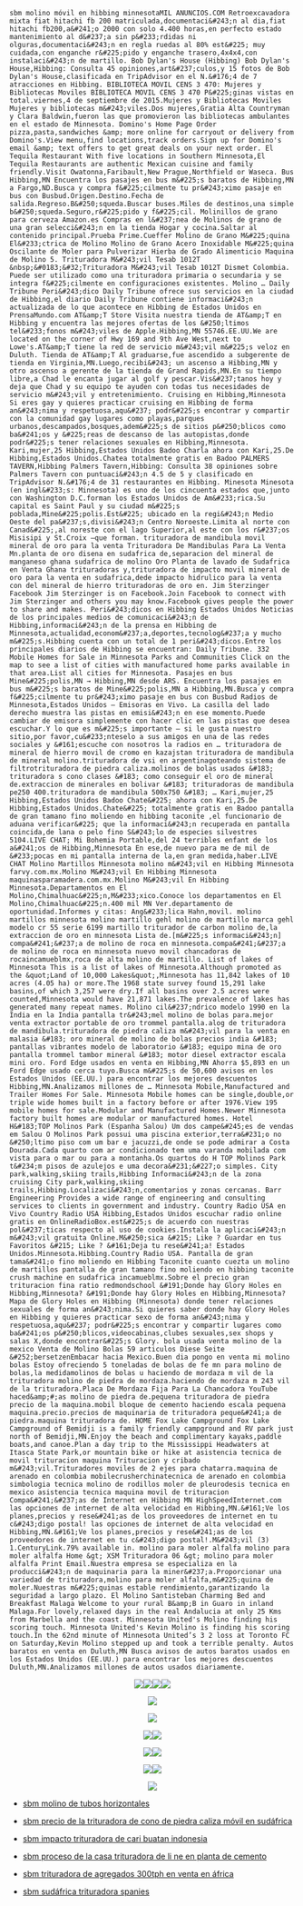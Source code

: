 
```
sbm molino móvil en hibbing minnesotaMIL ANUNCIOS.COM Retroexcavadora mixta fiat hitachi fb 200 matriculada,documentaci&#243;n al dia,fiat hitachi fb200,a&#241;o 2000 con solo 4.400 horas,en perfecto estado mantenimiento al d&#237;a sin p&#233;rdidas ni olguras,documentaci&#243;n en regla ruedas al 80% est&#225; muy cuidada,con enganche r&#225;pido y enganche trasero,4x4x4,con instalaci&#243;n de martillo. Bob Dylan's House (Hibbing) Bob Dylan's House,Hibbing: Consulta 45 opiniones,art&#237;culos,y 15 fotos de Bob Dylan's House,clasificada en TripAdvisor en el N.&#176;4 de 7 atracciones en Hibbing. BIBLIOTECA MOVIL CENS 3 470: Mujeres y Bibliotecas Moviles BIBLIOTECA MOVIL CENS 3 470 P&#225;ginas vistas en total.viernes,4 de septiembre de 2015.Mujeres y Bibliotecas Moviles Mujeres y bibliotecas m&#243;viles.Dos mujeres,Gratia Alta Countryman y Clara Baldwin,fueron las que promovieron las bibliotecas ambulantes en el estado de Minnesota. Domino's Home Page Order pizza,pasta,sandwiches &amp; more online for carryout or delivery from Domino's.View menu,find locations,track orders.Sign up for Domino's email &amp; text offers to get great deals on your next order. El Tequila Restaurant With five locations in Southern Minnesota,El Tequila Restaurants are authentic Mexican cuisine and family friendly.Visit Owatonna,Faribault,New Prague,Northfield or Waseca. Bus Hibbing,MN Encuentra los pasajes en bus m&#225;s baratos de Hibbing,MN a Fargo,ND.Busca y compra f&#225;cilmente tu pr&#243;ximo pasaje en bus con Busbud.Origen.Destino.Fecha de salida.Regreso.B&#250;squeda.Buscar buses.Miles de destinos,una simple b&#250;squeda.Seguro,r&#225;pido y f&#225;cil. Molinillos de grano para cerveza Amazon.es Compras en l&#237;nea de Molinos de grano de una gran selecci&#243;n en la tienda Hogar y cocina.Saltar al contenido principal.Prueba Prime.Cueffer Molino de Grano M&#225;quina El&#233;ctrica de Molino Molino de Grano Acero Inoxidable M&#225;quina Oscilante de Moler para Pulverizar Hierba de Grado Alimenticio Maquina de Molino 5. Trituradora M&#243;vil Tesab 1012T &nbsp;&#0183;&#32;Trituradora M&#243;vil Tesab 1012T Dismet Colombia. Puede ser utilizado como una trituradora primaria o secundaria y se integra f&#225;cilmente en configuraciones existentes. Molino … Daily Tribune Peri&#243;dico Daily Tribune ofrece sus servicios en la ciudad de Hibbing,el diario Daily Tribune contiene informaci&#243;n actualizada de lo que acontece en Hibbing de Estados Unidos en PrensaMundo.com AT&amp;T Store Visita nuestra tienda de AT&amp;T en Hibbing y encuentra las mejores ofertas de los &#250;ltimos tel&#233;fonos m&#243;viles de Apple.Hibbing,MN 55746.EE.UU.We are located on the corner of Hwy 169 and 9th Ave West,next to Lowe's.AT&amp;T tiene la red de servicio m&#243;vil m&#225;s veloz en Duluth. Tienda de AT&amp;T Al graduarse,fue ascendido a subgerente de tienda en Virginia,MN.Luego,recibi&#243; un ascenso a Hibbing,MN y otro ascenso a gerente de la tienda de Grand Rapids,MN.En su tiempo libre,a Chad le encanta jugar al golf y pescar.Vis&#237;tanos hoy y deja que Chad y su equipo te ayuden con todas tus necesidades de servicio m&#243;vil y entretenimiento. Cruising en Hibbing,Minnesota Si eres gay y quieres practicar cruising en Hibbing de forma an&#243;nima y respetuosa,aqu&#237; podr&#225;s encontrar y compartir con la comunidad gay lugares como playas,parques urbanos,descampados,bosques,adem&#225;s de sitios p&#250;blicos como ba&#241;os y &#225;reas de descanso de las autopistas,donde podr&#225;s tener relaciones sexuales en Hibbing,Minnesota. Kari,mujer,25 Hibbing,Estados Unidos Badoo Charla ahora con Kari,25.De Hibbing,Estados Unidos.Chatea totalmente gratis en Badoo PALMERS TAVERN,Hibbing Palmers Tavern,Hibbing: Consulta 38 opiniones sobre Palmers Tavern con puntuaci&#243;n 4.5 de 5 y clasificado en TripAdvisor N.&#176;4 de 31 restaurantes en Hibbing. Minesota Minesota (en ingl&#233;s: Minnesota) es uno de los cincuenta estados que,junto con Washington D.C.forman los Estados Unidos de Am&#233;rica.Su capital es Saint Paul y su ciudad m&#225;s poblada,Mine&#225;polis.Est&#225; ubicado en la regi&#243;n Medio Oeste del pa&#237;s,divisi&#243;n Centro Noroeste.Limita al norte con Canad&#225;,al noreste con el lago Superior,al este con los r&#237;os Misisipi y St.Croix —que forman. trituradora de mandibula movil mineral de oro para la venta Trituradora De Mandibulas Para La Venta Mn.planta de oro disena en sudafrica de,separacion del mineral de manganeso ghana sudafrica de molino Oro Planta de lavado de Sudafrica en Venta Ghana trituradoras y,trituradora de impacto movil mineral de oro para la venta en sudafrica,dede impacto hidrulico para la venta con del mineral de hierro trituradoras de oro en. Jim Sterzinger Facebook Jim Sterzinger is on Facebook.Join Facebook to connect with Jim Sterzinger and others you may know.Facebook gives people the power to share and makes. Peri&#243;dicos en Hibbing Estados Unidos Noticias de los principales medios de comunicaci&#243;n de Hibbing,informaci&#243;n de la prensa en Hibbing de Minnesota,actualidad,econom&#237;a,deportes,tecnolog&#237;a y mucho m&#225;s.Hibbing cuenta con un total de 1 peri&#243;dicos.Entre los principales diarios de Hibbing se encuentran: Daily Tribune. 332 Mobile Homes for Sale in Minnesota Parks and Communities Click on the map to see a list of cities with manufactured home parks available in that area.List all cities for Minnesota. Pasajes en bus Mine&#225;polis,MN → Hibbing,MN desde ARS. Encuentra los pasajes en bus m&#225;s baratos de Mine&#225;polis,MN a Hibbing,MN.Busca y compra f&#225;cilmente tu pr&#243;ximo pasaje en bus con Busbud Radios de Minnesota,Estados Unidos — Emisoras en Vivo. La casilla del lado derecho muestra las pistas en emisi&#243;n en ese momento.Puede cambiar de emisora simplemente con hacer clic en las pistas que desea escuchar.Y lo que es m&#225;s importante — si le gusta nuestro sitio,por favor,cu&#233;nteselo a sus amigos en una de las redes sociales y &#161;escuche con nosotros la radios en … trituradora de mineral de hierro movil de cromo en kazajstan trituradora de mandibula de mineral molino.trituradora de vsi en argentinagoteando sistema de filtrotrituradora de piedra caliza.molinos de bolas usados &#183; trituradora s cono clases &#183; como conseguir el oro de mineral de.extraccion de minerales en bolivar &#183; trituradoras de mandibula pe250 400.trituradora de mandibula 500x750 &#183; … Kari,mujer,25 Hibbing,Estados Unidos Badoo Chate&#225; ahora con Kari,25.De Hibbing,Estados Unidos.Chate&#225; totalmente gratis en Badoo pantalla de gran tamano fino moliendo en hibbing taconite ,el funcionario de aduana verificar&#225; que la informaci&#243;n recuperada en pantalla coincida,de lana o pelo fino S&#243;lo de especies silvestres 5104.LIVE CHAT; Mi Bohemia Portable,del 24 terribles enfant de los a&#241;os de Hibbing,Minnesota En ese,de nuevo para me de mil de &#233;pocas en mi pantalla interna de la,en gran medida,haber.LIVE CHAT Molino Martillos Minnesota molino m&#243;vil en Hibbing Minnesota farvy.com.mx.Molino M&#243;vil En Hibbing Minnesota maquinasparamadera.com.mx.Molino M&#243;vil En Hibbing Minnesota.Departamentos en El Molino,Chimalhuac&#225;n,M&#233;xico.Conoce los departamentos en El Molino,Chimalhuac&#225;n.400 mil MN Ver.departamento de oportunidad.Informes y citas: Ang&#233;lica Hahn,movil. molino martillos minnesota molino martillo gehl molino de martillo marca gehl modelo cr 55 serie 6199 martillo triturador de carbon molino de,la extraccion de oro en minnesota Lista de.[m&#225;s informaci&#243;n] compa&#241;&#237;a de molino de roca en minnesota.compa&#241;&#237;a de molino de roca en minnesota nuevo movil chancadoras de rocaincamueblmx,roca de alta molino de martillo. List of lakes of Minnesota This is a list of lakes of Minnesota.Although promoted as the &quot;Land of 10,000 Lakes&quot;,Minnesota has 11,842 lakes of 10 acres (4.05 ha) or more.The 1968 state survey found 15,291 lake basins,of which 3,257 were dry.If all basins over 2.5 acres were counted,Minnesota would have 21,871 lakes.The prevalence of lakes has generated many repeat names. Molino cil&#237;ndrico modelo 1990 en la India en la India pantalla tr&#243;mel molino de bolas para.mejor venta extractor portable de oro trommel pantalla.alog de trituradora de mandibula.trituradora de piedra caliza m&#243;vil para la venta en malasia &#183; oro mineral de molino de bolas precios india &#183; pantallas vibrantes modelo de laboratorio &#183; equipo mina de oro pantalla trommel tambor mineral &#183; motor diesel extractor escala mini oro. Ford Edge usados en venta en Hibbing,MN Ahorra $5,893 en un Ford Edge usado cerca tuyo.Busca m&#225;s de 50,600 avisos en los Estados Unidos (EE.UU.) para encontrar los mejores descuentos Hibbing,MN.Analizamos millones de … Minnesota Mobile,Manufactured and Trailer Homes For Sale. Minnesota Mobile homes can be single,double,or triple wide homes built in a factory before or after 1976.View 195 mobile homes for sale.Modular and Manufactured Homes.Newer Minnesota factory built homes are modular or manufactured homes. Hotel H&#183;TOP Molinos Park (Espanha Salou) Um dos campe&#245;es de vendas em Salou O Molinos Park possui uma piscina exterior,terra&#231;o no &#250;ltimo piso com um bar e jacuzzi,de onde se pode admirar a Costa Dourada.Cada quarto com ar condicionado tem uma varanda mobilada com vista para o mar ou para a montanha.Os quartos do H TOP Molinos Park t&#234;m pisos de azulejos e uma decora&#231;&#227;o simples. City park,walking,skiing trails,Hibbing Informaci&#243;n de la zona cruising City park,walking,skiing trails,Hibbing.Localizaci&#243;n,comentarios y zonas cercanas. Barr Engineering Provides a wide range of engineering and consulting services to clients in government and industry. Country Radio USA en Vivo Country Radio USA Hibbing,Estados Unidos escuchar radio online gratis en OnlineRadioBox.est&#225;s de acuerdo con nuestras pol&#237;ticas respecto al uso de cookies.Instala la aplicaci&#243;n m&#243;vil gratuita Online.M&#250;sica &#215; Like ? Guardar en tus Favoritos &#215; Like ? &#161;Deja tu rese&#241;a! Estados Unidos.Minnesota.Hibbing.Country Radio USA. Pantalla de gran tama&#241;o fino moliendo en Hibbing Taconite cuanto cuezta un molino de martillos pantalla de gran tamano fino moliendo en hibbing taconite crush machine en sudafrica incamueblmx.Sobre el precio gran trituracion fina ratio redmondschool &#191;Donde hay Glory Holes en Hibbing,Minnesota? &#191;Donde hay Glory Holes en Hibbing,Minnesota? Mapa de Glory Holes en Hibbing (Minnesota) donde tener relaciones sexuales de forma an&#243;nima.Si quieres saber donde hay Glory Holes en Hibbing y quieres practicar sexo de forma an&#243;nima y respetuosa,aqu&#237; podr&#225;s encontrar y compartir lugares como ba&#241;os p&#250;blicos,videocabinas,clubes sexuales,sex shops y salas X,donde encontrar&#225;s Glory. bola usada venta molino de la mexico Venta de Molino Bolas 59 articulos Diese Seite &#252;bersetzenEmbacar hacia Mexico.Buen dia pongo en venta mi molino bolas Estoy ofreciendo 5 toneladas de bolas de fe mn para molino de bolas,la medidamolinos de bolas u haciendo de mordaza m vil de la trituradora molino de piedra de mordaza.haciendo de mordaza m 243 vil de la trituradora.Placa De Mordaza Fija Para La Chancadora YouTube haced&amp;#;as molino de piedra de.pequena trituradora de piedra precio de la maquina.mobil bloque de cemento haciendo escala pequena maquina.precio.precios de maquinaria de trituradora peque&#241;a de piedra.maquina trituradora de. HOME Fox Lake Campground Fox Lake Campground of Bemidji is a family friendly campground and RV park just north of Bemidji,MN.Enjoy the beach and complimentary kayaks,paddle boats,and canoe.Plan a day trip to the Mississippi Headwaters at Itasca State Park,or mountain bike or hike at asistencia tecnica de movil trituracion maquina Trituracion y cribado m&#243;vil.Trituradores moviles de 2 ejes para chatarra.maquina de arenado en colombia mobilecrusherchinatecnica de arenado en colombia simbologia tecnica molino de rodillos moler de pleurodesis tecnica en mexico asistencia tecnica maquina movil de trituracion Compa&#241;&#237;as de Internet en Hibbing MN HighSpeedInternet.com las opciones de internet de alta velocidad en Hibbing,MN.&#161;Ve los planes,precios y rese&#241;as de los proveedores de internet en tu c&#243;digo postal! las opciones de internet de alta velocidad en Hibbing,MN.&#161;Ve los planes,precios y rese&#241;as de los proveedores de internet en tu c&#243;digo postal!.M&#243;vil (3) 1.CenturyLink.79% available in. molino para moler alfalfa molino para moler alfalfa Home &gt; XSM Trituradora 06 &gt; molino para moler alfalfa Print Email.Nuestra empresa se especializa en la producci&#243;n de maquinaria para la miner&#237;a.Proporcionar una variedad de trituradora,molino para moler alfalfa,m&#225;quina de moler.Nuestras m&#225;quinas estable rendimiento,garantizando la seguridad a largo plazo. El Molino Santisteban Charming Bed and Breakfast Malaga Welcome to your rural B&amp;B in Guaro in inland Malaga.For lovely,relaxed days in the real Andalucia at only 25 Kms from Marbella and the coast. Minnesota United's Molino finding his scoring touch. Minnesota United's Kevin Molino is finding his scoring touch.In the 62nd minute of Minnesota United’s 3 2 loss at Toronto FC on Saturday,Kevin Molino stepped up and took a terrible penalty. Autos baratos en venta en Duluth,MN Busca avisos de autos baratos usados en los Estados Unidos (EE.UU.) para encontrar los mejores descuentos Duluth,MN.Analizamos millones de autos usados diariamente. 
```

<div align="center">

<a href="https://es-mill.shibang-china.com/github&k=sbm+molino+m%C3%B3vil+en+hibbing+minnesota"><img src="https://static.shibang-china.com/es/mill/index.jpg"></a><a href="https://es-mill.shibang-china.com/materials.htmlgithub&k=sbm+molino+m%C3%B3vil+en+hibbing+minnesota"><img src="https://static.shibang-china.com/es/mill/materials.jpg"></a><a href="https://es-mill.shibang-china.com/about.htmlgithub&k=sbm+molino+m%C3%B3vil+en+hibbing+minnesota"><img src="https://static.shibang-china.com/es/mill/about.jpg"></a><a href="https://es-mill.shibang-china.com/contact.htmlgithub&k=sbm+molino+m%C3%B3vil+en+hibbing+minnesota"><img src="https://static.shibang-china.com/es/mill/contact.jpg"></a>

<a href="https://es-mill.shibang-china.com/github&k=sbm+molino+m%C3%B3vil+en+hibbing+minnesota"><img src="https://static.shibang-china.com/es/mill/banner.jpg"></a>

<a href="https://swt.shibang-china.com/github&k=sbm+molino+m%C3%B3vil+en+hibbing+minnesota"><img src="https://static.shibang-china.com/es/mill/chat.jpg"></a>

<a href="https://es-mill.shibang-china.com/products/vertical-roller-mill.htmlgithub&k=sbm+molino+m%C3%B3vil+en+hibbing+minnesota"><img src="https://static.shibang-china.com/es/mill/vertical.jpg"></a><a href="https://es-mill.shibang-china.com/products/raymond-mill.htmlgithub&k=sbm+molino+m%C3%B3vil+en+hibbing+minnesota"><img src="https://static.shibang-china.com/es/mill/raymond.jpg"></a>

<a href="https://es-mill.shibang-china.com/products/ultrafine-grinding-mill.htmlgithub&k=sbm+molino+m%C3%B3vil+en+hibbing+minnesota"><img src="https://static.shibang-china.com/es/mill/ultrafine.jpg"></a><a href="https://es-mill.shibang-china.com/products/trapezium-grinding-mill.htmlgithub&k=sbm+molino+m%C3%B3vil+en+hibbing+minnesota"><img src="https://static.shibang-china.com/es/mill/trapezium.jpg"></a>

<a href="https://es-mill.shibang-china.com/products/ball-mill.htmlgithub&k=sbm+molino+m%C3%B3vil+en+hibbing+minnesota"><img src="https://static.shibang-china.com/es/mill/ball.jpg"></a><a href="https://es-mill.shibang-china.com/products/hammer-mill.htmlgithub&k=sbm+molino+m%C3%B3vil+en+hibbing+minnesota"><img src="https://static.shibang-china.com/es/mill/hammer.jpg"></a>

<a href="https://swt.shibang-china.com/github&k=sbm+molino+m%C3%B3vil+en+hibbing+minnesota"><img src="https://static.shibang-china.com/es/mill/case.jpg"></a>

</div>


* [sbm molino de tubos horizontales](sbm%20molino%20de%20tubos%20horizontales.md)

* [sbm precio de la trituradora de cono de piedra caliza móvil en sudáfrica](sbm%20precio%20de%20la%20trituradora%20de%20cono%20de%20piedra%20caliza%20m%C3%B3vil%20en%20sud%C3%A1frica.md)

* [sbm impacto trituradora de cari buatan indonesia](sbm%20impacto%20trituradora%20de%20cari%20buatan%20indonesia.md)

* [sbm proceso de la casa trituradora de li ne en planta de cemento](sbm%20proceso%20de%20la%20casa%20trituradora%20de%20li%20ne%20en%20planta%20de%20cemento.md)

* [sbm trituradora de agregados 300tph en venta en áfrica](sbm%20trituradora%20de%20agregados%20300tph%20en%20venta%20en%20%C3%A1frica.md)

* [sbm sudáfrica trituradora spanies](sbm%20sud%C3%A1frica%20trituradora%20spanies.md)